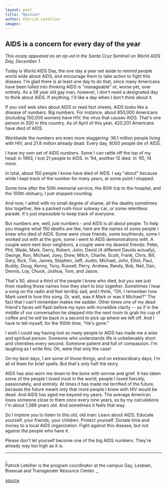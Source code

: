 ```yaml
---
layout: post
title: "Opinion"
author: Patrick Letellier
images:
---
```


## **AIDS is a concern for every day of the year**

_This essay appeared as an op-ed in the _Santa Cruz Sentinel_ on World AIDS Day, December 1._  
  
Today is World AIDS Day, the one day a year set aside to remind people world wide about AIDS, and encourage them to take action to fight this disease. I'm glad there is at least one day to do that, since many Americans have been lulled into thinking AIDS is "manageable" or, worse yet, over entirely. As a 38 year old gay man, however, I don't need a designated day to think about AIDS. If anything, I'd like a day when I don't think about it.  
  
If you visit web sites about AIDS or read fact sheets, AIDS looks like a disease of numbers. Big numbers. For instance, about 850,000 Americans (including 150,000 women) have HIV, the virus that causes AIDS. That's one person in 300 in this country. As of April of this year, 420,201 Americans have died of AIDS.  
  
Worldwide the numbers are even more staggering: 36.1 million people living with HIV, and 21.8 million already dead. Every day, 8000 people die of AIDS.

I have my own set of AIDS numbers. Some I can rattle off the top of my head: in 1993, I lost 21 people to AIDS. In '94, another 12 died. In '95, 14 more.  
  
In total, about 150 people I know have died of AIDS. I say "about" because while I kept track of the number for many years, at some point I stopped.  
  
Some time after the 50th memorial service, the 80th trip to the hospital, and the 100th obituary, I just stopped counting.  
  
And now, I admit with no small degree of shame, all the deaths sometimes blur together, like a packed rush-hour subway car, or some relentless parade. It's just impossible to keep track of everyone.

But numbers are, well, just numbers - and AIDS is all about people. To help you imagine what 150 deaths are like, here are the names of some people I knew who died of AIDS. Some were close friends, some boyfriends, some I worked out with at the gym, some I went to AIDS demonstrations with. A couple were next door neighbors, a couple were my dearest friends: Peter, Phil, Wade, Mark, Gerry, Robert, John, David (4 different Davids actually), George, Ron, Michael, Joey, Drew, Mitch, Charlie, Scott, Frank, Chris, Bill, Gary, Rick, Tim, James, Stephen, Jeff, Justin, Michael, John, Elliot, Paul, Buddy, Doug, Kenny, Tony, Russell, Perry, Andrew, Randy, Bob, Neil, Dan, Dennis, Loy, Chuck, Joshua, Tom, and Jason.  
  
That's 50, about a third of the people I know who died, but you see just from reading those names how they start to blur together. Sometimes I hear a song on the radio and feel terribly sad, and I think, "Oh, I remember how Mark used to love this song. Or, wait, was it Mark or was it Michael?" The fact that I can't remember makes me sadder. Other times one of my dead friend's faces will flash before my eyes with incredible clarity -- as if in the middle of our conversation he stepped into the next room to grab his cup of coffee and he will be back in a second to pick up where we left off. And I have to tell myself, for the 100th time, "He's gone."  
  
I wish I could say having lost so many people to AIDS has made me a wise and spiritual person. Someone who understands life is unbelievably short and cherishes every second. Someone patient and full of compassion. I'm laughing as I write this: Oh, were that only the case!  
  
On my best days, I am some of those things, and on extraordinary days, I'm all of them for brief spells. But that's only half the story.  
  
AIDS has also worn me down to the bone with sorrow and grief. It has taken some of the people I loved most in the world, people I loved fiercely, passionately, and entirely. At times it has made me terrified of the future, because the future meant only that more people I knew with HIV would be dead. And AIDS has aged me beyond my years. The average American loses someone close to them once every nine years, so by my calculations I'm about 1,388 years old. And sometimes it feels that way.  
  
So I implore you to listen to this old, old man: Learn about AIDS. Educate yourself, your friends, your children. Protect yourself. Donate time and money to a local AIDS organization. Fight against this disease, but not against the people who have it.  
  
Please don't let yourself become one of the big AIDS numbers. They're already way too high as it is.

* * *

_  
Patrick Letellier is the program coordinator at the campus Gay, Lesbian, Bisexual and Transgender Resource Center. _  

[source](http://www1.ucsc.edu/currents/01-02/12-10/opinion.html "Permalink to opinion")
